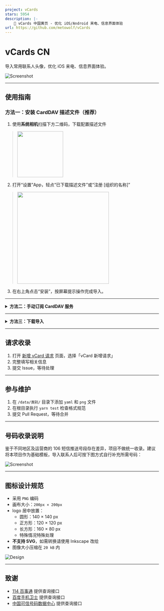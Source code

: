 ```yaml
---
project: vCards
stars: 5954
description: |-
    📡️ vCards 中国黄页 - 优化 iOS/Android 来电、信息界面体验
url: https://github.com/metowolf/vCards
---
```


# vCards CN

导入常用联系人头像，优化 iOS 来电、信息界面体验。

![Screenshot](https://user-images.githubusercontent.com/2666735/59692672-0b6bdf00-9218-11e9-881e-5856e263f3aa.png)

---

## 使用指南

### 方法一：安装 CardDAV 描述文件（推荐）

1. 使用**系统相机**扫描下方二维码，下载配置描述文件  
>   <a href="https://vcards.metowolf.com/vcards.mobileconfig"><img src="https://github.com/user-attachments/assets/238f9d9a-5aa6-4636-8e67-4829535eaab9" width="150px" height="150px" /></a>

2. 打开“设置”App，轻点“已下载描述文件”或“注册 [组织的名称]”  
>   <img src="https://github.com/user-attachments/assets/12997c2d-6172-49f0-9236-0b4f30ad9ebd" width="300px" />

3. 在右上角点击“安装”，按屏幕提示操作完成导入。

---

<details>
<summary><strong>方法二：手动订阅 CardDAV 服务</strong></summary>

采用订阅方式导入，优势是会自动更新，也方便区分和管理个人通讯录和黄页，避免混合两种列表。

- 服务器：`vcards.metowolf.com`
- 用户名：`cn`
- 密码：`cn` 或任意填写

如担心隐私问题，可参考 [自建教程](https://github.com/metowolf/vCards/issues/208)。

#### 设置步骤

- **iOS**  
  「设置」→「通讯录」→「账户」→「添加账户」→「其他」→「添加 CardDAV 账户」  
  参考：[官方文档](https://support.apple.com/zh-cn/guide/iphone/ipha0d932e96/ios)

- **Mac**  
  「通讯录」→「设置」→「账户」→「其他通讯录账户」  
  参考：[官方文档](https://support.apple.com/zh-cn/guide/contacts/adrb7e5aaa2a/mac)

> ⚠️ 默认 iOS 获取新资料的方式为「自动」，此情况下只有连接电源和 WLAN 时才会推送数据，请耐心等待。

</details>

---

<details>
<summary><strong>方法三：下载导入</strong></summary>

1. 前往 [Releases 页面](https://github.com/metowolf/vCards/releases) 下载最新打包文件 `archive.zip`
2. 解压后，根据不同平台指南导入 `vcf` 文件至 iCloud（建议单独创建「黄页」分组以便管理与隐藏）

#### macOS
- [在 Mac 上的“通讯录”中创建联系人群组](https://support.apple.com/zh-cn/guide/contacts/adrb3280fe91/12.0/mac/10.14)
- [在 Mac 上的“通讯录”中导入来自其他应用的联系人](https://support.apple.com/zh-cn/guide/contacts/adrbk1457/mac)

#### iOS / Web
- [在 iCloud 通讯录中创建群组](https://support.apple.com/kb/PH2667?locale=zh_CN)
- [将联系人导入 iCloud 通讯录](https://support.apple.com/kb/ph3605?locale=zh_CN)

</details>

---

## 请求收录

1. 打开 [新增 vCard 请求](https://github.com/metowolf/vCards/issues/new/choose) 页面，选择「vCard 新增请求」
2. 完整填写相关信息
3. 提交 Issue，等待处理

---

## 参与维护

1. 在 `/data/类别/` 目录下添加 `yaml` 和 `png` 文件
2. 在根目录执行 `yarn test` 检查格式规范
3. 提交 Pull Request，等待合并

---

## 号码收录说明

鉴于不同地区及运营商的 106 短信推送号段存在差异，项目不做统一收录。建议将本项目作为基础模板，导入联系人后可按下图方式自行补充所需号码：

![Screenshot](https://user-images.githubusercontent.com/2666735/59747105-ccd33480-92aa-11e9-90e0-93f295dcb504.png)

---

## 图标设计规范

- 采用 `PNG` 编码
- 画布大小：`200px × 200px`
- logo 居中放置：
  - 圆形：140 × 140 px
  - 正方形：120 × 120 px
  - 长方形：160 × 80 px
  - 特殊情况特殊处理
- **不支持 SVG**，如需转换请使用 Inkscape 改绘
- 图像大小压缩在 `20 kB` 内

![Design](https://user-images.githubusercontent.com/2666735/60966995-224fae00-a34c-11e9-970c-ea5fa15186c6.png)

---

## 致谢

- [114 百事通](http://www.114best.com/) 提供查询接口
- [百度手机卫士](https://haoma.baidu.com/yellowPage) 提供查询接口
- [中国可信号码数据中心](https://www.kexinhaoma.org/) 提供查询接口

